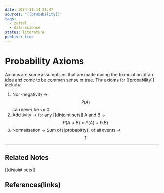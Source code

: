 ```yaml
---
date: 2024-11-14 21:47
sources: "[[probability]]"
tags:
  - zettel
  - data-science
status: literature
publish: true
---
```

# Probability Axioms

Axioms are some assumptions that are made during the formulation of an idea and come to be common sense or true. The axioms for [[probability]] include:
1. Non-negativity -> $$P(A)$$ can never be <= 0
2. Additivity -> for any [[disjoint sets]] A and B -> $$P(A \cup B) = P(A)\ +\ P(B)$$
3. Normalisation -> Sum of [[probability]] of all events -> $$1$$

---
## Related Notes
[[disjoint sets]]

## References(links)
